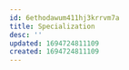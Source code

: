 ```yaml
---
id: 6ethodawum411hj3krrvm7a
title: Specialization
desc: ''
updated: 1694724811109
created: 1694724811109
---
```

